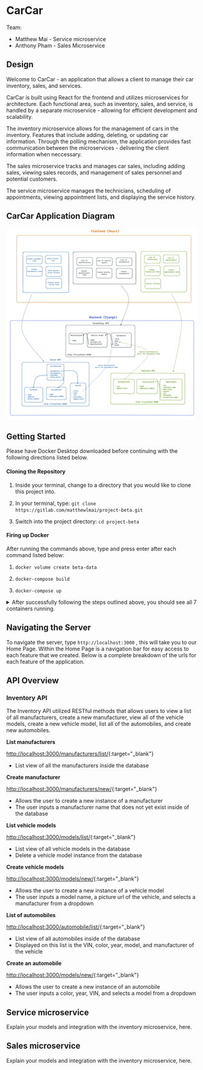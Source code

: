# CarCar

Team:

* Matthew Mai - Service microservice
* Anthony Pham - Sales Microservice

## Design

Welcome to CarCar - an application that allows a client to manage their car inventory, sales, and services.

CarCar is built using React for the frontend and utilizes microservices for architecture. Each functional area, such as inventory, sales, and service, is handled by a separate microservice - allowing for efficient development and scalability.

The inventory microservice allows for the management of cars in the inventory. Features that include adding, deleting, or updating car information. Through the polling mechanism, the application provides fast communication between the microservices - delivering the client information when neccessary.

The sales microservice tracks and manages car sales, including adding sales, viewing sales records, and management of sales personnel and potential customers.

The service microservice manages the technicians, scheduling of appointments, viewing appointment lists, and displaying the service history.

## CarCar Application Diagram

![CarCar Application Diagram](project-beta-diagram.png)

## Getting Started

Please have Docker Desktop downloaded before continuing with the following directions listed below.

#### Cloning the Repository

1. Inside your terminal, change to a directory that you would like to clone this project into.

2. In your terminal, type: ```git clone https://gitlab.com/matthewlmai/project-beta.git```

3. Switch into the project directory: ```cd project-beta```

#### Firing up Docker

After running the commands above, type and press enter after each command listed below:

1. ```docker volume create beta-data```

2. ```docker-compose build```

3. ```docker-compose up```

<details>
  <summary markdown="span">After successfully following the steps outlined above, you should see all 7 containers running.</summary>

![Successful Docker containers](successful-docker.png)
</details>

## Navigating the Server

To navigate the server, type ```http://localhost:3000``` , this will take you to our Home Page. Within the Home Page is a navigation bar for easy access to each feature that we created. Below is a complete breakdown of the urls for each feature of the application.

## API Overview

### Inventory API

The Inventory API utilized RESTful methods that allows users to view a list of all manufacturers, create a new manufacturer, view all of the vehicle models, create a new vehicle model, list all of the automobiles, and create new automobiles.

**List manufacturers**

[http://localhost:3000/manufacturers/list/](link){:target="_blank"}

- List view of all the manufacturers inside the database

**Create manufacturer**

[http://localhost:3000/manufacturers/new/](link){:target="_blank"}

- Allows the user to create a new instance of a manufacturer
- The user inputs a manufacturer name that does not yet exist inside of the database

**List vehicle models**

[http://localhost:3000/models/list/](link){:target="_blank"}

- List view of all vehicle models in the database
- Delete a vehicle model instance from the database

**Create vehicle models**

[http://localhost:3000/models/new/](link){:target="_blank"}

- Allows the user to create a new instance of a vehicle model
- The user inputs a model name, a picture url of the vehicle, and selects a manufacturer from a dropdown

**List of automobiles**

[http://localhost:3000/automobile/list/](link){:target="_blank"}

- List view of all automobiles inside of the database
- Displayed on this list is the VIN, color, year, model, and manufacturer of the vehicle

**Create an automobile**

[http://localhost:3000/models/new/](link){:target="_blank"}

- Allows the user to create a new instance of an automobile
- The user inputs a color, year, VIN, and selects a model from a dropdown


## Service microservice

Explain your models and integration with the inventory
microservice, here.

## Sales microservice

Explain your models and integration with the inventory
microservice, here.

